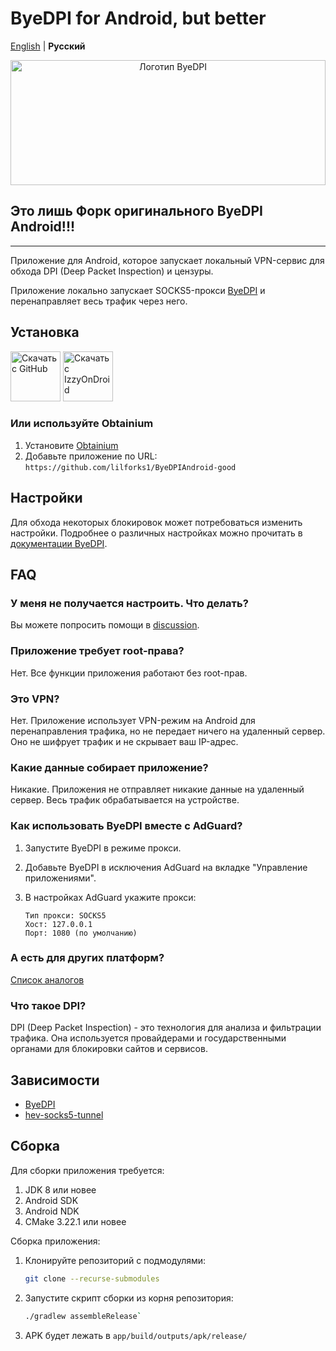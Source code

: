 # ByeDPI for Android, but better

[English](README.md) | **Русский**

<div style="text-align: center;">
  <img alt="Логотип ByeDPI" src=".github/images/logo.svg" width="100%" height="200px">
</div>

## Это лишь Форк оригинального ByeDPI Android!!! 
---

Приложение для Android, которое запускает локальный VPN-сервис для обхода DPI (Deep Packet Inspection) и цензуры.

Приложение локально запускает SOCKS5-прокси [ByeDPI](https://github.com/hufrea/byedpi) и перенаправляет весь трафик через него.

## Установка

[<img src="https://github.com/machiav3lli/oandbackupx/blob/034b226cea5c1b30eb4f6a6f313e4dadcbb0ece4/badge_github.png"
    alt="Скачать с GitHub"
    height="80">](https://github.com/dovecoteescapee/ByeDPIAndroid/releases)
[<img src="https://gitlab.com/IzzyOnDroid/repo/-/raw/master/assets/IzzyOnDroid.png"
alt="Скачать с IzzyOnDroid"
height="80">](https://apt.izzysoft.de/fdroid/index/apk/io.github.dovecoteescapee.byedpi)

### Или используйте Obtainium

1. Установите [Obtainium](https://github.com/ImranR98/Obtainium/blob/main/README.md#installation)
2. Добавьте приложение по URL:  
   `https://github.com/lilforks1/ByeDPIAndroid-good`

## Настройки

Для обхода некоторых блокировок может потребоваться изменить настройки. Подробнее о различных настройках можно прочитать в [документации ByeDPI](https://github.com/hufrea/byedpi/tree/v0.12#readme).

## FAQ

### У меня не получается настроить. Что делать?

Вы можете попросить помощи в [discussion](https://github.com/dovecoteescapee/ByeDPIAndroid/discussions).

### Приложение требует root-права?

Нет. Все функции приложения работают без root-прав.

### Это VPN?

Нет. Приложение использует VPN-режим на Android для перенаправления трафика, но не передает ничего на удаленный сервер. Оно не шифрует трафик и не скрывает ваш IP-адрес.

### Какие данные собирает приложение?

Никакие. Приложения не отправляет никакие данные на удаленный сервер. Весь трафик обрабатывается на устройстве.

### Как использовать ByeDPI вместе с AdGuard?

1. Запустите ByeDPI в режиме прокси.
2. Добавьте ByeDPI в исключения AdGuard на вкладке "Управление приложениями".
3. В настройках AdGuard укажите прокси:

   ```plaintext
   Тип прокси: SOCKS5
   Хост: 127.0.0.1
   Порт: 1080 (по умолчанию)
   ```

### А есть для других платформ?

[Список аналогов](https://github.com/ValdikSS/GoodbyeDPI/blob/master/README.md#similar-projects)

### Что такое DPI?

DPI (Deep Packet Inspection) - это технология для анализа и фильтрации трафика. Она используется провайдерами и государственными органами для блокировки сайтов и сервисов.

## Зависимости

- [ByeDPI](https://github.com/hufrea/byedpi)
- [hev-socks5-tunnel](https://github.com/heiher/hev-socks5-tunnel)

## Сборка

Для сборки приложения требуется:

1. JDK 8 или новее
2. Android SDK
3. Android NDK
4. CMake 3.22.1 или новее

Сборка приложения:

1. Клонируйте репозиторий с подмодулями:
   ```bash 
   git clone --recurse-submodules
   ```
2. Запустите скрипт сборки из корня репозитория:
   ```bash
   ./gradlew assembleRelease`
   ```
3. APK будет лежать в `app/build/outputs/apk/release/`
